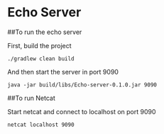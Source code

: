 # Echo Server

##To run the echo server

First, build the project

`./gradlew clean build`


And then start the server in port 9090 

`java -jar build/libs/Echo-server-0.1.0.jar 9090`


##To run Netcat

Start netcat and connect to localhost on port 9090

`netcat localhost 9090`
